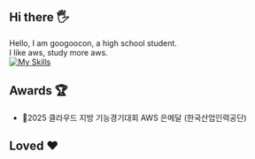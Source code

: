 ## Hi there 🖐️
Hello, I am googoocon, a high school student.</br>
I like aws, study more aws.<br>
[![My Skills](https://skillicons.dev/icons?i=js,html,css,wasm)](https://skillicons.dev)
## Awards 🏆
- 🥈2025 클라우드 지방 기능경기대회 AWS 은메달 (한국산업인력공단)

## Loved ❤️
